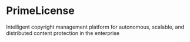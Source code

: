 # PrimeLicense
Intelligent copyright management platform for autonomous, scalable, and distributed content protection in the enterprise
